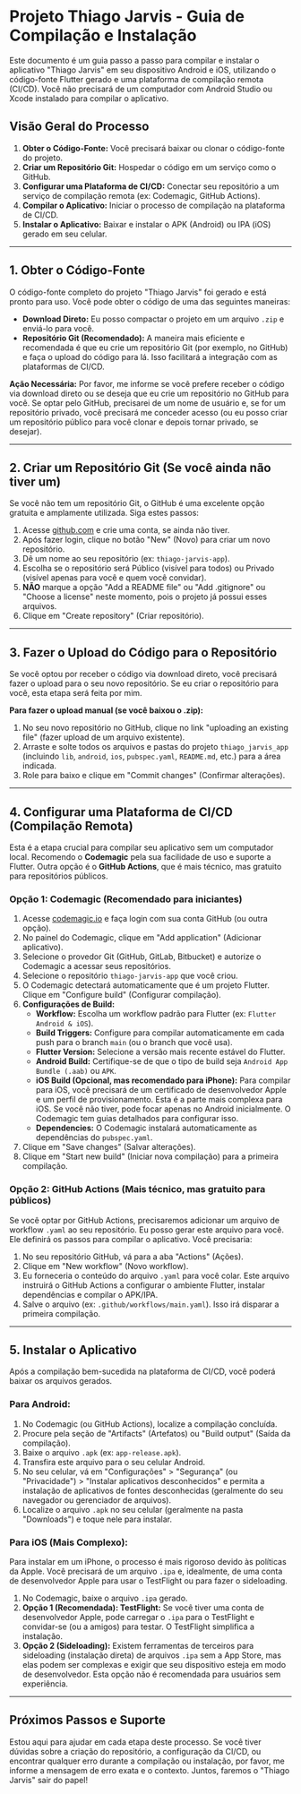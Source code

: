 # Projeto Thiago Jarvis - Guia de Compilação e Instalação

Este documento é um guia passo a passo para compilar e instalar o aplicativo "Thiago Jarvis" em seu dispositivo Android e iOS, utilizando o código-fonte Flutter gerado e uma plataforma de compilação remota (CI/CD). Você não precisará de um computador com Android Studio ou Xcode instalado para compilar o aplicativo.

## Visão Geral do Processo

1.  **Obter o Código-Fonte:** Você precisará baixar ou clonar o código-fonte do projeto.
2.  **Criar um Repositório Git:** Hospedar o código em um serviço como o GitHub.
3.  **Configurar uma Plataforma de CI/CD:** Conectar seu repositório a um serviço de compilação remota (ex: Codemagic, GitHub Actions).
4.  **Compilar o Aplicativo:** Iniciar o processo de compilação na plataforma de CI/CD.
5.  **Instalar o Aplicativo:** Baixar e instalar o APK (Android) ou IPA (iOS) gerado em seu celular.

--- 

## 1. Obter o Código-Fonte

O código-fonte completo do projeto "Thiago Jarvis" foi gerado e está pronto para uso. Você pode obter o código de uma das seguintes maneiras:

*   **Download Direto:** Eu posso compactar o projeto em um arquivo `.zip` e enviá-lo para você.
*   **Repositório Git (Recomendado):** A maneira mais eficiente e recomendada é que eu crie um repositório Git (por exemplo, no GitHub) e faça o upload do código para lá. Isso facilitará a integração com as plataformas de CI/CD.

**Ação Necessária:** Por favor, me informe se você prefere receber o código via download direto ou se deseja que eu crie um repositório no GitHub para você. Se optar pelo GitHub, precisarei de um nome de usuário e, se for um repositório privado, você precisará me conceder acesso (ou eu posso criar um repositório público para você clonar e depois tornar privado, se desejar).

--- 

## 2. Criar um Repositório Git (Se você ainda não tiver um)

Se você não tem um repositório Git, o GitHub é uma excelente opção gratuita e amplamente utilizada. Siga estes passos:

1.  Acesse [github.com](https://github.com/) e crie uma conta, se ainda não tiver.
2.  Após fazer login, clique no botão "New" (Novo) para criar um novo repositório.
3.  Dê um nome ao seu repositório (ex: `thiago-jarvis-app`).
4.  Escolha se o repositório será Público (visível para todos) ou Privado (visível apenas para você e quem você convidar).
5.  **NÃO** marque a opção "Add a README file" ou "Add .gitignore" ou "Choose a license" neste momento, pois o projeto já possui esses arquivos.
6.  Clique em "Create repository" (Criar repositório).

--- 

## 3. Fazer o Upload do Código para o Repositório

Se você optou por receber o código via download direto, você precisará fazer o upload para o seu novo repositório. Se eu criar o repositório para você, esta etapa será feita por mim.

**Para fazer o upload manual (se você baixou o .zip):**

1.  No seu novo repositório no GitHub, clique no link "uploading an existing file" (fazer upload de um arquivo existente).
2.  Arraste e solte todos os arquivos e pastas do projeto `thiago_jarvis_app` (incluindo `lib`, `android`, `ios`, `pubspec.yaml`, `README.md`, etc.) para a área indicada.
3.  Role para baixo e clique em "Commit changes" (Confirmar alterações).

--- 

## 4. Configurar uma Plataforma de CI/CD (Compilação Remota)

Esta é a etapa crucial para compilar seu aplicativo sem um computador local. Recomendo o **Codemagic** pela sua facilidade de uso e suporte a Flutter. Outra opção é o **GitHub Actions**, que é mais técnico, mas gratuito para repositórios públicos.

### Opção 1: Codemagic (Recomendado para iniciantes)

1.  Acesse [codemagic.io](https://codemagic.io/) e faça login com sua conta GitHub (ou outra opção).
2.  No painel do Codemagic, clique em "Add application" (Adicionar aplicativo).
3.  Selecione o provedor Git (GitHub, GitLab, Bitbucket) e autorize o Codemagic a acessar seus repositórios.
4.  Selecione o repositório `thiago-jarvis-app` que você criou.
5.  O Codemagic detectará automaticamente que é um projeto Flutter. Clique em "Configure build" (Configurar compilação).
6.  **Configurações de Build:**
    *   **Workflow:** Escolha um workflow padrão para Flutter (ex: `Flutter Android & iOS`).
    *   **Build Triggers:** Configure para compilar automaticamente em cada push para o branch `main` (ou o branch que você usa).
    *   **Flutter Version:** Selecione a versão mais recente estável do Flutter.
    *   **Android Build:** Certifique-se de que o tipo de build seja `Android App Bundle (.aab)` ou `APK`.
    *   **iOS Build (Opcional, mas recomendado para iPhone):** Para compilar para iOS, você precisará de um certificado de desenvolvedor Apple e um perfil de provisionamento. Esta é a parte mais complexa para iOS. Se você não tiver, pode focar apenas no Android inicialmente. O Codemagic tem guias detalhados para configurar isso.
    *   **Dependencies:** O Codemagic instalará automaticamente as dependências do `pubspec.yaml`.
7.  Clique em "Save changes" (Salvar alterações).
8.  Clique em "Start new build" (Iniciar nova compilação) para a primeira compilação.

### Opção 2: GitHub Actions (Mais técnico, mas gratuito para públicos)

Se você optar por GitHub Actions, precisaremos adicionar um arquivo de workflow `.yaml` ao seu repositório. Eu posso gerar este arquivo para você. Ele definirá os passos para compilar o aplicativo. Você precisaria:

1.  No seu repositório GitHub, vá para a aba "Actions" (Ações).
2.  Clique em "New workflow" (Novo workflow).
3.  Eu forneceria o conteúdo do arquivo `.yaml` para você colar. Este arquivo instruirá o GitHub Actions a configurar o ambiente Flutter, instalar dependências e compilar o APK/IPA.
4.  Salve o arquivo (ex: `.github/workflows/main.yaml`). Isso irá disparar a primeira compilação.

--- 

## 5. Instalar o Aplicativo

Após a compilação bem-sucedida na plataforma de CI/CD, você poderá baixar os arquivos gerados.

### Para Android:

1.  No Codemagic (ou GitHub Actions), localize a compilação concluída.
2.  Procure pela seção de "Artifacts" (Artefatos) ou "Build output" (Saída da compilação).
3.  Baixe o arquivo `.apk` (ex: `app-release.apk`).
4.  Transfira este arquivo para o seu celular Android.
5.  No seu celular, vá em "Configurações" > "Segurança" (ou "Privacidade") > "Instalar aplicativos desconhecidos" e permita a instalação de aplicativos de fontes desconhecidas (geralmente do seu navegador ou gerenciador de arquivos).
6.  Localize o arquivo `.apk` no seu celular (geralmente na pasta "Downloads") e toque nele para instalar.

### Para iOS (Mais Complexo):

Para instalar em um iPhone, o processo é mais rigoroso devido às políticas da Apple. Você precisará de um arquivo `.ipa` e, idealmente, de uma conta de desenvolvedor Apple para usar o TestFlight ou para fazer o sideloading.

1.  No Codemagic, baixe o arquivo `.ipa` gerado.
2.  **Opção 1 (Recomendada): TestFlight:** Se você tiver uma conta de desenvolvedor Apple, pode carregar o `.ipa` para o TestFlight e convidar-se (ou a amigos) para testar. O TestFlight simplifica a instalação.
3.  **Opção 2 (Sideloading):** Existem ferramentas de terceiros para sideloading (instalação direta) de arquivos `.ipa` sem a App Store, mas elas podem ser complexas e exigir que seu dispositivo esteja em modo de desenvolvedor. Esta opção não é recomendada para usuários sem experiência.

--- 

## Próximos Passos e Suporte

Estou aqui para ajudar em cada etapa deste processo. Se você tiver dúvidas sobre a criação do repositório, a configuração da CI/CD, ou encontrar qualquer erro durante a compilação ou instalação, por favor, me informe a mensagem de erro exata e o contexto. Juntos, faremos o "Thiago Jarvis" sair do papel!



